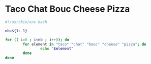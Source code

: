 # Taco Chat Bouc Cheese Pizza

```bash
#!/usr/bin/env bash

nb=${1:-1}

for (( i=0 ; i<nb ; i++)); do
        for element in "taco" "chat" "bouc" "cheese" "pizza"; do
                echo "$element"
        done
done

```
